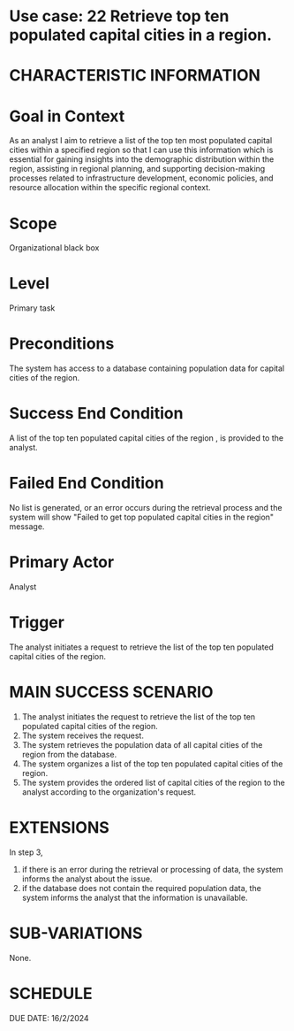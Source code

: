 Use case: 22 Retrieve top ten populated capital cities in a region. 
==============================================================================

CHARACTERISTIC INFORMATION
===

Goal in Context
==============================================================================

As an analyst I aim to retrieve a list of the top ten most populated capital cities within a specified region so that I can use this information which  is essential for gaining insights into the demographic distribution within the region, assisting in regional planning, and supporting decision-making processes related to infrastructure development, economic policies, and resource allocation within the specific regional context.

Scope
==============================================================================


Organizational black box

Level
==============================================================================

Primary task

Preconditions
==============================================================================


The system has access to a database containing population data for capital cities of the region. 

Success End Condition
==============================================================================

A list of the top ten populated capital cities of the region ,  is provided to the analyst.

Failed End Condition
==============================================================================

No list is generated, or an error occurs during the retrieval process and the system will show "Failed to get top populated capital cities in the region" message.

Primary Actor
==============================================================================


 Analyst

Trigger
==================

The analyst initiates a request to retrieve the list of the top ten populated capital cities of the region.

MAIN SUCCESS SCENARIO
==============================

1.  The analyst initiates the request to retrieve the list of the top ten populated capital cities of the region.
2.  The system receives the request.
3.  The system retrieves the population data of all capital cities of the region from the database.
4.  The system organizes a list of the top ten populated capital cities of the region.
5.  The system provides the ordered list of capital cities of the region to the analyst according to the organization's request.


EXTENSIONS
==============================================================================


In step 3,

1. if there is an error during the retrieval or processing of data, the system informs the analyst about the issue.
2. if the database does not contain the required population data, the system informs the analyst that the information is unavailable.


SUB-VARIATIONS
==============================================================================


None.

SCHEDULE
==============================================================================


DUE DATE: 16/2/2024
